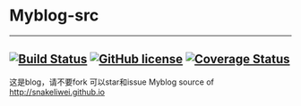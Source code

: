 # Myblog-src
---
[![Build Status](https://travis-ci.org/snakeliwei/Myblog-src.png?branch=master)](https://travis-ci.org/snakeliwei/Myblog-src) [![GitHub license](https://img.shields.io/badge/license-Artistic-blue.svg?style=flat)](https://raw.githubusercontent.com/snakeliwei/Myblog-src/master/LICENSE) [![Coverage Status](https://coveralls.io/repos/github/snakeliwei/Myblog-src/badge.svg?branch=master)](https://coveralls.io/github/snakeliwei/Myblog-src?branch=master)
---

这是blog，请不要fork 可以star和issue
Myblog source of http://snakeliwei.github.io
